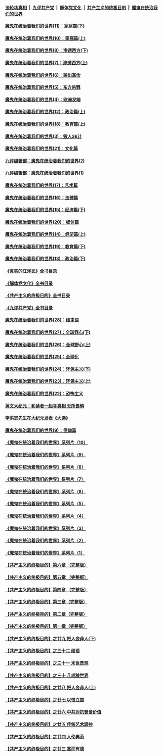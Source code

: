 ####  [法轮功真相](../../../../basic/blob/master/README.md?t=12112002) &nbsp;|&nbsp; [九评共产党](../../../../9ping.md/blob/master/README.md?t=12112002) &nbsp;|&nbsp; [解体党文化](../../../../jtdwh.md/blob/master/README.md?t=12112002)  &nbsp;|&nbsp; [共产主义的终极目的](../../../../gczydzjmd.md/blob/master/README.md?t=12112002) &nbsp;|&nbsp; [魔鬼在统治我们的世界](../../../../mgztzwmdsj.md/blob/master/README.md?t=12112002) 

#### [魔鬼在统治着我们的世界(11)：家庭篇(下)](../pages/nsc422/n10440961.md?t=12112002) 

#### [魔鬼在统治着我们的世界(10)：家庭篇(上)](../pages/nsc422/n10435448.md?t=12112002) 

#### [魔鬼在统治着我们的世界(8)：渗透西方(下)](../pages/nsc422/n10429603.md?t=12112002) 

#### [魔鬼在统治着我们的世界(7)：渗透西方(上)](../pages/nsc422/n10426013.md?t=12112002) 

#### [魔鬼在统治着我们的世界(6)：输出革命](../pages/nsc422/n10421536.md?t=12112002) 

#### [魔鬼在统治着我们的世界(5)：东方杀戮](../pages/nsc422/n10417707.md?t=12112002) 

#### [魔鬼在统治着我们的世界(4)：欧洲发端](../pages/nsc422/n10414890.md?t=12112002) 

#### [魔鬼在统治着我们的世界(12)：政治篇(上)](../pages/nsc422/n10444576.md?t=12112002) 

#### [魔鬼在统治着我们的世界(18)：教育篇(上)](../pages/nsc422/n10526970.md?t=12112002) 

#### [魔鬼在统治着我们的世界(3)：毁人36计](../pages/nsc422/n10411583.md?t=12112002) 

#### [魔鬼在统治着我们的世界(21)：文化篇](../pages/nsc422/n10597706.md?t=12112002) 

#### [九评编辑部：魔鬼在统治着我们的世界(2)](../pages/nsc422/n10410036.md?t=12112002) 

#### [九评编辑部：魔鬼在统治着我们的世界(1)](../pages/nsc422/n10406825.md?t=12112002) 

#### [魔鬼在统治着我们的世界(17)：艺术篇](../pages/nsc422/n10499093.md?t=12112002) 

#### [魔鬼在统治着我们的世界(16)：法律篇](../pages/nsc422/n10485969.md?t=12112002) 

#### [魔鬼在统治着我们的世界(15)：经济篇(下)](../pages/nsc422/n10469975.md?t=12112002) 

#### [魔鬼在统治着我们的世界(20)：媒体篇](../pages/nsc422/n10586579.md?t=12112002) 

#### [魔鬼在统治着我们的世界(14)：经济篇(上)](../pages/nsc422/n10457370.md?t=12112002) 

#### [魔鬼在统治着我们的世界(19)：教育篇(下)](../pages/nsc422/n10564808.md?t=12112002) 

#### [魔鬼在统治着我们的世界(13)：政治篇(下)](../pages/nsc422/n10448270.md?t=12112002) 

#### [《真实的江泽民》全书目录](../pages/nsc422/n13721399.md?t=12112002) 

#### [《解体党文化》全书目录](../pages/nsc422/n13721157.md?t=12112002) 

#### [《共产主义的终极目的》全书目录](../pages/nsc422/n13721048.md?t=12112002) 

#### [《九评共产党》全书目录](../pages/nsc422/n13708085.md?t=12112002) 

#### [魔鬼在统治着我们的世界(28)：结束语](../pages/nsc422/n10936246.md?t=12112002) 

#### [魔鬼在统治着我们的世界(27)：全球野心(下)](../pages/nsc422/n10928319.md?t=12112002) 

#### [魔鬼在统治着我们的世界(26)：全球野心(上)](../pages/nsc422/n10900318.md?t=12112002) 

#### [魔鬼在统治着我们的世界(25)：全球化](../pages/nsc422/n10788205.md?t=12112002) 

#### [魔鬼在统治着我们的世界(24)：环保主义(下)](../pages/nsc422/n10695307.md?t=12112002) 

#### [魔鬼在统治着我们的世界(23)：环保主义(上)](../pages/nsc422/n10688613.md?t=12112002) 

#### [魔鬼在统治着我们的世界(22)：恐怖主义](../pages/nsc422/n10614727.md?t=12112002) 

#### [英文大纪元：和读者一起寻真相 无所畏惧](../pages/nsc422/n12542027.md?t=12112002) 

#### [李洪志先生在大纪元发表《大选》](../pages/nsc422/n12534746.md?t=12112002) 

#### [魔鬼在统治着我们的世界(9)：信仰篇](../pages/nsc422/n10432159.md?t=12112002) 

#### [《魔鬼在统治着我们的世界》系列片（10）](../pages/nsc422/n12292670.md?t=12112002) 

#### [《魔鬼在统治着我们的世界》系列片（9）](../pages/nsc422/n12290859.md?t=12112002) 

#### [《魔鬼在统治着我们的世界》系列片（8）](../pages/nsc422/n12287445.md?t=12112002) 

#### [《魔鬼在统治着我们的世界》系列片（7）](../pages/nsc422/n12283425.md?t=12112002) 

#### [《魔鬼在统治着我们的世界》系列片（6）](../pages/nsc422/n12282314.md?t=12112002) 

#### [《魔鬼在统治着我们的世界》系列片（5）](../pages/nsc422/n12281419.md?t=12112002) 

#### [《魔鬼在统治着我们的世界》系列片（4）](../pages/nsc422/n12274024.md?t=12112002) 

#### [《魔鬼在统治着我们的世界》系列片（3）](../pages/nsc422/n12271322.md?t=12112002) 

#### [《魔鬼在统治着我们的世界》系列片（2）](../pages/nsc422/n12269049.md?t=12112002) 

#### [《魔鬼在统治着我们的世界》系列片（1）](../pages/nsc422/n12267575.md?t=12112002) 

#### [【共产主义的终极目的】第六章 （完整版）](../pages/nsc422/n11428913.md?t=12112002) 

#### [【共产主义的终极目的】第五章 （完整版）](../pages/nsc422/n11428912.md?t=12112002) 

#### [【共产主义的终极目的】第四章 （完整版）](../pages/nsc422/n11428907.md?t=12112002) 

#### [【共产主义的终极目的】第三章（完整版）](../pages/nsc422/n11428848.md?t=12112002) 

#### [【共产主义的终极目的】第二章（完整版）](../pages/nsc422/n11428831.md?t=12112002) 

#### [【共产主义的终极目的】第一章（完整版）](../pages/nsc422/n11417651.md?t=12112002) 

#### [【共产主义的终极目的】之廿九 把人变非人(下)](../pages/nsc422/n11344140.md?t=12112002) 

#### [【共产主义的终极目的】之三十二 结语](../pages/nsc422/n11360535.md?t=12112002) 

#### [【共产主义的终极目的】之三十一 末世景观](../pages/nsc422/n11351129.md?t=12112002) 

#### [【共产主义的终极目的】之三十 几成狼世界](../pages/nsc422/n11348280.md?t=12112002) 

#### [【共产主义的终极目的】之廿八 把人变非人(上)](../pages/nsc422/n11340492.md?t=12112002) 

#### [【共产主义的终极目的】之廿七 以恨立国](../pages/nsc422/n11336944.md?t=12112002) 

#### [【共产主义的终极目的】之廿六 中共对抗普世价值](../pages/nsc422/n11324785.md?t=12112002) 

#### [【共产主义的终极目的】之廿五 传统艺术颂神](../pages/nsc422/n11296396.md?t=12112002) 

#### [【共产主义的终极目的】之廿四 人伦典范](../pages/nsc422/n11296397.md?t=12112002) 

#### [【共产主义的终极目的】之廿三 富而有德](../pages/nsc422/n11283598.md?t=12112002) 

